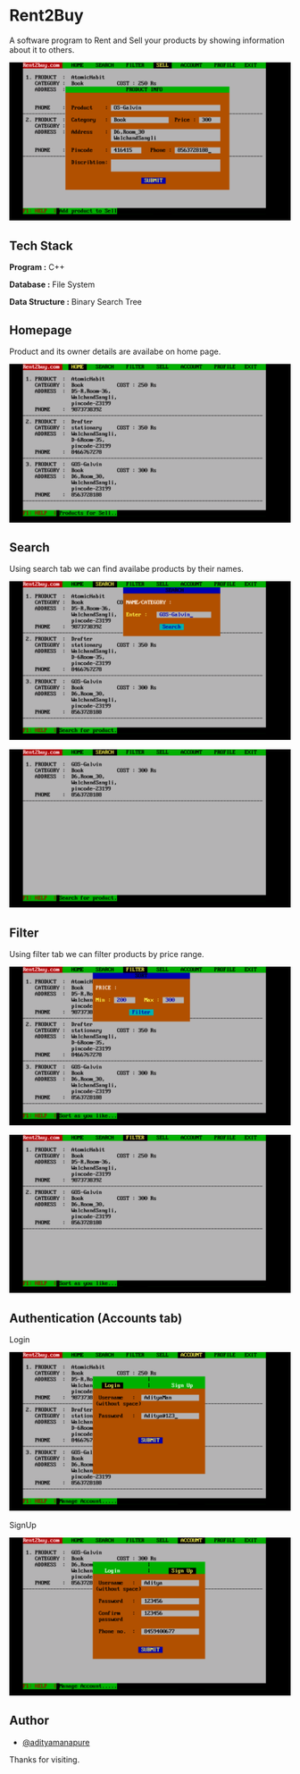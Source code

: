 # Rent2Buy

A software program to Rent and Sell your products by showing information about it to others.





![App Screenshot](https://github.com/Aditya-Manapure/Rent2buy/blob/main/Screenshots/Screenshot%20(73).png?raw=true)


## Tech Stack

**Program :**  C++

**Database :** File System

**Data Structure :** Binary Search Tree
## Homepage

Product and its owner details are availabe on home page.  

![App Screenshot](https://github.com/Aditya-Manapure/Rent2buy/blob/main/Screenshots/Screenshot%20(83).png?raw=true)


## Search

Using search tab we can find availabe products by their names.

![App Screenshot](https://github.com/Aditya-Manapure/Rent2buy/blob/main/Screenshots/Screenshot%20(88).png?raw=true)

![App Screenshot](https://github.com/Aditya-Manapure/Rent2buy/blob/main/Screenshots/Screenshot%20(89).png?raw=true)


## Filter

Using filter tab we can filter products by price range.

![App Screenshot](https://github.com/Aditya-Manapure/Rent2buy/blob/main/Screenshots/Screenshot%20(85).png?raw=true)

![App Screenshot](https://github.com/Aditya-Manapure/Rent2buy/blob/main/Screenshots/Screenshot%20(86).png?raw=true)


## Authentication (Accounts tab)

Login

![App Screenshot](https://github.com/Aditya-Manapure/Rent2buy/blob/main/Screenshots/Screenshot%20(75).png?raw=true)

SignUp

![App Screenshot](https://github.com/Aditya-Manapure/Rent2buy/blob/main/Screenshots/Screenshot%20(90).png?raw=true)

## Author

- [@adityamanapure](https://github.com/Aditya-Manapure)

Thanks for visiting.
